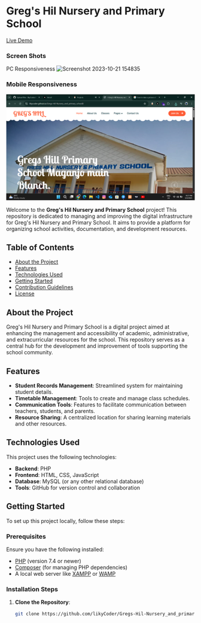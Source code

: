 # Greg's Hil Nursery and Primary School

[Live Demo](https://likycoder.github.io/Gregs-Hil-Nursery_and_primary_schooll)
### Screen Shots
PC Responsiveness
![Screenshot 2023-10-21 154835](https://github.com/likyCoder/Gregs-Hil-Nursery_and_primary_schooll/blob/main/img/pppppppppp.png)

### Mobile Responsiveness
![Screenshot 2023-10-21 154835](https://github.com/likyCoder/Gregs-Hil-Nursery_and_primary_schooll/blob/main/img/ppppppppp1.png)

Welcome to the **Greg's Hil Nursery and Primary School** project! This repository is dedicated to managing and improving the digital infrastructure for Greg's Hil Nursery and Primary School. It aims to provide a platform for organizing school activities, documentation, and development resources.

## Table of Contents

- [About the Project](#about-the-project)
- [Features](#features)
- [Technologies Used](#technologies-used)
- [Getting Started](#getting-started)
- [Contribution Guidelines](#contribution-guidelines)
- [License](#license)

## About the Project

Greg's Hil Nursery and Primary School is a digital project aimed at enhancing the management and accessibility of academic, administrative, and extracurricular resources for the school. This repository serves as a central hub for the development and improvement of tools supporting the school community.

## Features

- **Student Records Management**: Streamlined system for maintaining student details.
- **Timetable Management**: Tools to create and manage class schedules.
- **Communication Tools**: Features to facilitate communication between teachers, students, and parents.
- **Resource Sharing**: A centralized location for sharing learning materials and other resources.

## Technologies Used

This project uses the following technologies:

- **Backend**: PHP
- **Frontend**: HTML, CSS, JavaScript
- **Database**: MySQL (or any other relational database)
- **Tools**: GitHub for version control and collaboration

## Getting Started

To set up this project locally, follow these steps:

### Prerequisites

Ensure you have the following installed:

- [PHP](https://www.php.net/) (version 7.4 or newer)
- [Composer](https://getcomposer.org/) (for managing PHP dependencies)
- A local web server like [XAMPP](https://www.apachefriends.org/index.html) or [WAMP](https://www.wampserver.com/)

### Installation Steps

1. **Clone the Repository**:
   ```bash
   git clone https://github.com/likyCoder/Gregs-Hil-Nursery_and_primary_school.git
